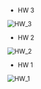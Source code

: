   - HW 3

![HW_3](https://github.com/DaniilSob2004/FirstProject_React/assets/106149184/e1f217c5-4bdf-46c8-8425-d1e9fdb0f509)

  - HW 2

![HW_2](https://github.com/DaniilSob2004/FirstProject_React/assets/106149184/6d3d7d5d-dba2-44fe-a5cb-71687cf1a414)

  - HW 1

![HW_1](https://github.com/DaniilSob2004/FirstProject_React/assets/106149184/9d072406-ea99-4fa1-bdf3-db7153f8ecbc)